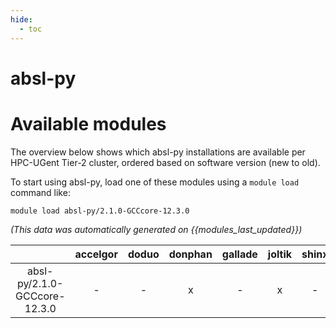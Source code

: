 ```yaml
---
hide:
  - toc
---
```


absl-py
=======

# Available modules


The overview below shows which absl-py installations are available per HPC-UGent Tier-2 cluster, ordered based on software version (new to old).

To start using absl-py, load one of these modules using a `module load` command like:

```shell
module load absl-py/2.1.0-GCCcore-12.3.0
```

*(This data was automatically generated on {{modules_last_updated}})*  

| |accelgor|doduo|donphan|gallade|joltik|shinx|skitty|
| :---: | :---: | :---: | :---: | :---: | :---: | :---: | :---: |
|absl-py/2.1.0-GCCcore-12.3.0|-|-|x|-|x|-|x|
